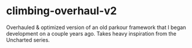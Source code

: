 # climbing-overhaul-v2
Overhauled & optimized version of an old parkour framework that I began development on a couple years ago. Takes heavy inspiration from the Uncharted series.
